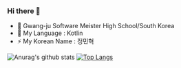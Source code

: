 ### Hi there 👋

- 🔭 Gwang-ju Software Meister High School/South Korea
- 🌱 My Language : Kotlin
- ⚡ My Korean Name : 정민혁

![Anurag's github stats](https://github-readme-stats.vercel.app/api?username=minhyuuk&show_icons=true&theme=radical)
[![Top Langs](https://github-readme-stats.vercel.app/api/top-langs/?username=minhyuuk&layout=compact)](https://github.com/anuraghazra/github-readme-stats)
<!--
**Minhyuk Jung/minhyuuk** is a ✨ _special_ ✨ repository because its `README.md` (this file) appears on your GitHub profile.


-->
